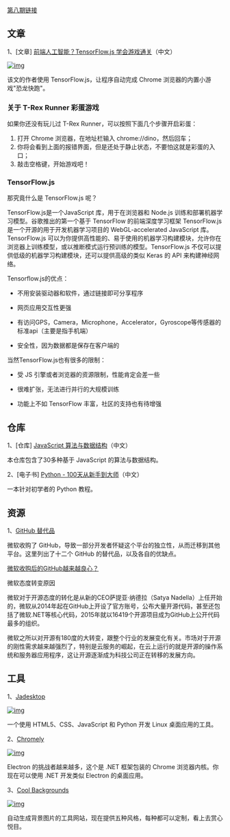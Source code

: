 [第八期链接](https://github.com/ruanyf/weekly/blob/master/docs/issue-8.md)

## 文章

1、[文章] [前端人工智能？TensorFlow.js 学会游戏通关](https://zhuanlan.zhihu.com/p/35451395)（中文）

[![img](https://camo.githubusercontent.com/d7f23e8a0ba047439472a1b0c89c27cb9e88fe69e77ae63335d0ba99460d764d/68747470733a2f2f7777772e77616e67626173652e636f6d2f626c6f67696d672f61737365742f3230313830362f6267323031383036303831342e6a7067)](https://camo.githubusercontent.com/d7f23e8a0ba047439472a1b0c89c27cb9e88fe69e77ae63335d0ba99460d764d/68747470733a2f2f7777772e77616e67626173652e636f6d2f626c6f67696d672f61737365742f3230313830362f6267323031383036303831342e6a7067)

该文的作者使用 TensorFlow.js，让程序自动完成 Chrome 浏览器的内置小游戏"恐龙快跑"。

### 关于 T-Rex Runner 彩蛋游戏

如果你还没有玩儿过 T-Rex Runner，可以按照下面几个步骤开启彩蛋：

1. 打开 Chrome 浏览器，在地址栏输入 chrome://dino，然后回车；
2. 你将会看到上面的报错界面，但是还处于静止状态，不要怕这就是彩蛋的入口；
3. 敲击空格键，开始游戏吧！

### TensorFlow.js

那究竟什么是 TensorFlow.js 呢？

TensorFlow.js是一个JavaScript 库，用于在浏览器和 Node.js 训练和部署机器学习模型。谷歌推出的第一个基于 TensorFlow 的前端深度学习框架 TensorFlow.js  是一个开源的用于开发机器学习项目的 WebGL-accelerated JavaScript 库。TensorFlow.js 可以为你提供高性能的、易于使用的机器学习构建模块，允许你在浏览器上训练模型，或以推断模式运行预训练的模型。TensorFlow.js 不仅可以提供低级的机器学习构建模块，还可以提供高级的类似 Keras 的 API 来构建神经网络。

Tensorflow.js的优点：

- 不用安装驱动器和软件，通过链接即可分享程序

- 网页应用交互性更强

- 有访问GPS，Camera，Microphone，Accelerator，Gyroscope等传感器的标准api（主要是指手机端）

- 安全性，因为数据都是保存在客户端的

当然TensorFlow.js也有很多的限制：

- 受 JS 引擎或者浏览器的资源限制，性能肯定会差一些

- 很难扩张，无法进行并行的大规模训练

- 功能上不如 TensorFlow 丰富，社区的支持也有待增强

## 仓库

1、[仓库] [JavaScript 算法与数据结构](https://github.com/trekhleb/javascript-algorithms/blob/master/README.zh-CN.md)（中文）

本仓库包含了30多种基于 JavaScript 的算法与数据结构。

2、[电子书] [Python - 100天从新手到大师](https://github.com/jackfrued/Python-100-Days)（中文）

一本针对初学者的 Python 教程。

## 资源

1、[GitHub 替代品](https://tutswiki.com/github-alternatives/)

微软收购了 GitHub，导致一部分开发者怀疑这个平台的独立性，从而迁移到其他平台。这里列出了十二个 GitHub 的替代品，以及各自的优缺点。  

[微软收购后的GitHub越来越良心？](https://www.huxiu.com/article/300940.html)  

微软态度转变原因  

微软对于开源态度的转化是从新的CEO萨提亚·纳德拉（Satya Nadella）上任开始的，微软从2014年起在GitHub上开设了官方账号，公布大量开源代码，甚至还包括了微软.NET等核心代码，2015年就以16419个开源项目成为GitHub上公开代码最多的组织。 

微软之所以对开源有180度的大转变，跟整个行业的发展变化有关。市场对于开源的刚性需求越来越强烈了，特别是云服务的崛起，在云上运行的就是开源的操作系统和服务器应用程序，这让开源逐渐成为科技公司正在转移的发展方向。

## 工具

1、[Jadesktop](https://github.com/codesardine/Jadesktop)

[![img](https://camo.githubusercontent.com/57f75767cc0c920ccd9119d65e0a8fbd6f46f3444947389f5f07d81a41e58334/68747470733a2f2f7777772e77616e67626173652e636f6d2f626c6f67696d672f61737365742f3230313830362f6267323031383036303831372e6a7067)](https://camo.githubusercontent.com/57f75767cc0c920ccd9119d65e0a8fbd6f46f3444947389f5f07d81a41e58334/68747470733a2f2f7777772e77616e67626173652e636f6d2f626c6f67696d672f61737365742f3230313830362f6267323031383036303831372e6a7067)

一个使用 HTML5、CSS、JavaScript 和 Python 开发 Linux 桌面应用的工具。

2、[Chromely](https://github.com/mattkol/Chromely)

[![img](https://camo.githubusercontent.com/ceb6ba059c12c31fee9b524fb205fa38291e3858799213cb24821ad2fd168468/68747470733a2f2f7777772e77616e67626173652e636f6d2f626c6f67696d672f61737365742f3230313830362f6267323031383036303832322e6a7067)](https://camo.githubusercontent.com/ceb6ba059c12c31fee9b524fb205fa38291e3858799213cb24821ad2fd168468/68747470733a2f2f7777772e77616e67626173652e636f6d2f626c6f67696d672f61737365742f3230313830362f6267323031383036303832322e6a7067)

Electron 的挑战者越来越多，这个是 .NET 框架包装的 Chrome 浏览器内核。你现在可以使用 .NET 开发类似 Electron 的桌面应用。

3、[Cool Backgrounds](https://coolbackgrounds.io/)

[![img](https://camo.githubusercontent.com/3a93ca87b3a04e1162272b6e3eac8b8247dc5994cacea849543d0e9a825b960c/68747470733a2f2f7777772e77616e67626173652e636f6d2f626c6f67696d672f61737365742f3230313830362f6267323031383036303832332e6a7067)](https://camo.githubusercontent.com/3a93ca87b3a04e1162272b6e3eac8b8247dc5994cacea849543d0e9a825b960c/68747470733a2f2f7777772e77616e67626173652e636f6d2f626c6f67696d672f61737365742f3230313830362f6267323031383036303832332e6a7067)

自动生成背景图片的工具网站，现在提供五种风格，每种都可以定制，看上去赏心悦目。
